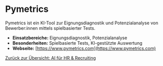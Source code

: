# Pymetrics

Pymetrics ist ein KI-Tool zur Eignungsdiagnostik und Potenzialanalyse von Bewerber:innen mittels spielbasierter Tests.

- **Einsatzbereiche:** Eignungsdiagnostik, Potenzialanalyse
- **Besonderheiten:** Spielbasierte Tests, KI-gestützte Auswertung
- **Webseite:** [https://www.pymetrics.com](https://www.pymetrics.com)

[Zurück zur Übersicht: AI für HR & Recruiting](../ai_hr_tools.md)

